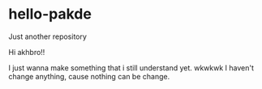 # hello-pakde
Just another repository

Hi akhbro!!

I just wanna make something that i still understand yet. wkwkwk
I haven't change anything, cause nothing can be change.
 
